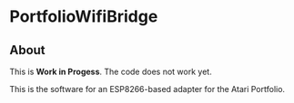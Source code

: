 # PortfolioWifiBridge

## About

This is  **Work in Progess**.
The code does not work yet.

This is the software for an ESP8266-based adapter for the Atari Portfolio.
